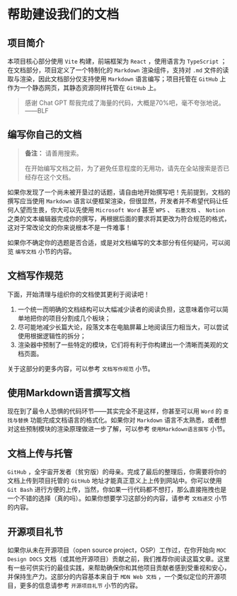 ﻿# 帮助建设我们的文档

## 项目简介

本项目核心部分使用 `Vite` 构建，前端框架为 `React` ，使用语言为 `TypeScript` ；在文档部分，项目定义了一个特制化的 `Markdown` 渲染组件，支持对 `.md` 文件的读取与渲染，因此文档部分仅支持使用 `Markdown` 语言编写；项目托管在 `GitHub` 上作为一个静态网页，其静态资源同样托管在 `GitHub` 上。

> 
> 感谢 Chat GPT 帮我完成了海量的代码，大概是70%吧，毫不夸张地说。——BLF

## 编写你自己的文档

> **备注：** 请善用搜索。
>
> 在开始编写文档之前，为了避免任意程度的无用功，请先在全站搜索是否已经存在这个文档。

如果你发现了一个尚未被开垦过的话题，请自由地开始撰写吧！先前提到，文档的撰写应当使用 `Markdown` 语言以便框架渲染，但很显然，开发者并不希望代码让任何人望而生畏，你大可以先使用 `Microsoft Word` 甚至 `WPS` 、 `石墨文档` 、 `Notion` 之类的文本编辑器完成你的撰写，再根据后面的要求将其更改为符合规范的格式，这对于常改论文的你来说根本不是一件难事！

如果你不确定你的选题是否合适，或是对文档编写的文本部分有任何疑问，可以阅览 `编写文档` 小节的内容。

## 文档写作规范

下面，开始清理与组织你的文档使其更利于阅读吧！

1. 一个统一而明确的文档结构可以大幅减少读者的阅读负担，这意味着你可以简单地把你的项目分割成几个板块；
2. 尽可能地减少长篇大论，段落文本在电脑屏幕上地阅读压力相当大，可以尝试使用根据逻辑性的拆分；
3. 渲染器中预制了一些特定的模块，它们将有利于你构建出一个清晰而美观的文档页面。

关于这部分的更多内容，可以参考 `文档写作规范` 小节。

## 使用Markdown语言撰写文档

现在到了最令人恐惧的代码环节——其实完全不是这样，你甚至可以用 `Word` 的 `查找与替换` 功能完成文档语言的格式化。如果你对 `Markdown` 语言不太熟悉，或者想对这些预制模块的渲染原理做进一步了解，可以参考 `使用Markdown语言撰写` 小节。

## 文档上传与托管

`GitHub` ，全宇宙开发者（贫穷版）的母亲。完成了最后的整理后，你需要将你的文档上传到项目托管的 `GitHub` 地址才能真正意义上上传到网站中。你可以使用 `Git Bash` 进行方便的上传，当然，你如果一行代码都不想打，那么直接拖拽也是一个不错的选择（真的吗）。如果你想要学习这部分的内容，请参考 `文档递交` 小节的内容。

## 开源项目礼节

如果你从未在开源项目（open source project，OSP）工作过，在你开始向 `MOC Design DOCS` 文档（或其他开源项目）贡献之前，我们推荐你阅读这篇文章。这里有一些可供实行的最佳实践，来帮助确保你和其他项目贡献者感到受重视和安心，并保持生产力。这部分的内容基本来自于 `MDN Web 文档` ，一个类似定位的开源项目，更多的信息请参考 `开源项目礼节` 小节的内容。
